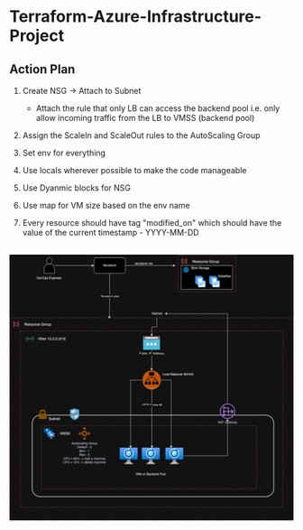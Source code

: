 # Terraform-Azure-Infrastructure-Project

## Action Plan

1. Create NSG -> Attach to Subnet
    - Attach the rule that only LB can access the backend pool i.e. only allow incoming traffic from the LB to VMSS (backend pool)

2. Assign the ScaleIn and ScaleOut rules to the AutoScaling Group

3. Set env for everything

4. Use locals wherever possible to make the code manageable

5. Use Dyanmic blocks for NSG

6. Use map for VM size based on the env name

7. Every resource should have tag "modified_on" which should have the value of the current timestamp - YYYY-MM-DD  <br /><br />

<img src="./Terraform-azure-infra.png" />